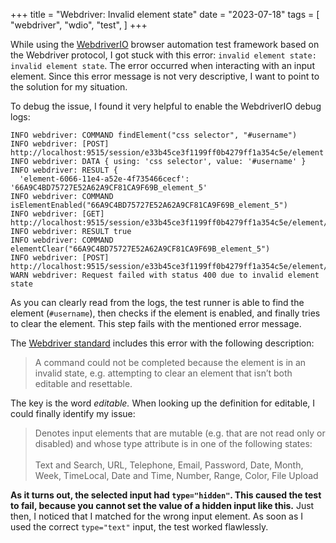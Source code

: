 +++
title = "Webdriver: Invalid element state"
date = "2023-07-18"
tags = [
    "webdriver",
    "wdio",
    "test",
]
+++

While using the [WebdriverIO](https://webdriver.io) browser automation test framework based on the Webdriver protocol, I got stuck with this error: `invalid element state: invalid element state`.
The error occurred when interacting with an input element. Since this error message is not very descriptive, I want to point to the solution for my situation.
<!--more-->

To debug the issue, I found it very helpful to enable the WebdriverIO debug logs:
```
INFO webdriver: COMMAND findElement("css selector", "#username")
INFO webdriver: [POST] http://localhost:9515/session/e33b45ce3f1199ff0b4279ff1a354c5e/element
INFO webdriver: DATA { using: 'css selector', value: '#username' }
INFO webdriver: RESULT {
  'element-6066-11e4-a52e-4f735466cecf': '66A9C4BD75727E52A62A9CF81CA9F69B_element_5'
INFO webdriver: COMMAND isElementEnabled("66A9C4BD75727E52A62A9CF81CA9F69B_element_5")
INFO webdriver: [GET] http://localhost:9515/session/e33b45ce3f1199ff0b4279ff1a354c5e/element/66A9C4BD75727E52A62A9CF81CA9F69B_element_5/enabled
INFO webdriver: RESULT true
INFO webdriver: COMMAND elementClear("66A9C4BD75727E52A62A9CF81CA9F69B_element_5")
INFO webdriver: [POST] http://localhost:9515/session/e33b45ce3f1199ff0b4279ff1a354c5e/element/66A9C4BD75727E52A62A9CF81CA9F69B_element_5/clear
WARN webdriver: Request failed with status 400 due to invalid element state
``` 

As you can clearly read from the logs, the test runner is able to find the element (`#username`), then checks if the element is enabled, and finally tries to clear the element. This step fails with the mentioned error message.

The [Webdriver standard](https://www.w3.org/TR/webdriver2/#errors) includes this error with the following description:

  > A command could not be completed because the element is in an invalid state, e.g. attempting to clear an element that isn’t both editable and resettable.

The key is the word *editable.* When looking up the definition for editable, I could finally identify my issue:

  > Denotes input elements that are mutable (e.g. that are not read only or disabled) and whose type attribute is in one of the following states: \
  \
  Text and Search, URL, Telephone, Email, Password, Date, Month, Week, TimeLocal, Date and Time, Number, Range, Color, File Upload

**As it turns out, the selected input had `type="hidden"`. This caused the test to fail, because you cannot set the value of a hidden input like this.** Just then, I noticed that I matched for the wrong input element. As soon as I used the correct `type="text"` input, the test worked flawlessly.